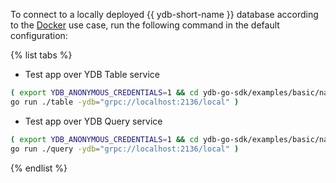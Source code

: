 To connect to a locally deployed {{ ydb-short-name }} database according to the [Docker](../../../../../quickstart.md) use case, run the following command in the default configuration:

{% list tabs %}

- Test app over YDB Table service

```bash
( export YDB_ANONYMOUS_CREDENTIALS=1 && cd ydb-go-sdk/examples/basic/native/ && \
go run ./table -ydb="grpc://localhost:2136/local" )
```

- Test app over YDB Query service

```bash
( export YDB_ANONYMOUS_CREDENTIALS=1 && cd ydb-go-sdk/examples/basic/native/ && \
go run ./query -ydb="grpc://localhost:2136/local" )
```

{% endlist %}
